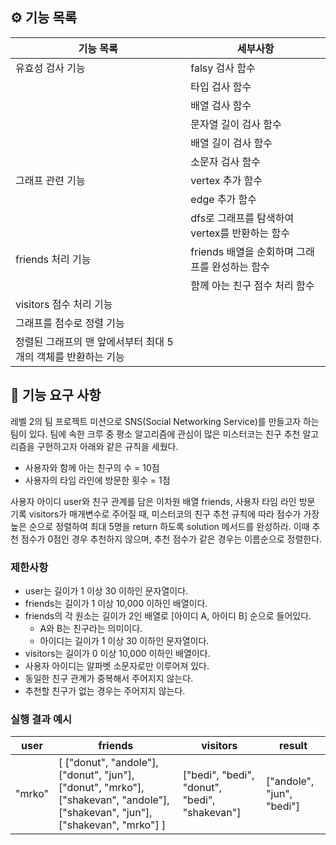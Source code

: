 ## ⚙️ 기능 목록

| 기능 목록 | 세부사항 |
| --- | --- |
| 유효성 검사 기능 | falsy 검사 함수 |
|  | 타입 검사 함수 |
|  | 배열 검사 함수 |
|  | 문자열 길이 검사 함수 |
|  | 배열 길이 검사 함수 |
|  | 소문자 검사 함수 |
| 그래프 관련 기능 | vertex 추가 함수 |
|  | edge 추가 함수 |
|  | dfs로 그래프를 탐색하여 vertex를 반환하는 함수 |
| friends 처리 기능 | friends 배열을 순회하며 그래프를 완성하는 함수 |
|  | 함께 아는 친구 점수 처리 함수 |
| visitors 점수 처리 기능 |  |
| 그래프를 점수로 정렬 기능 |  |
| 정렬된 그래프의 맨 앞에서부터 최대 5개의 객체를 반환하는 기능 |  |

## 🚀 기능 요구 사항

레벨 2의 팀 프로젝트 미션으로 SNS(Social Networking Service)를 만들고자 하는 팀이 있다. 팀에 속한 크루 중 평소 알고리즘에 관심이 많은 미스터코는 친구 추천 알고리즘을 구현하고자 아래와 같은 규칙을 세웠다.

- 사용자와 함께 아는 친구의 수 = 10점
- 사용자의 타임 라인에 방문한 횟수 = 1점

사용자 아이디 user와 친구 관계를 담은 이차원 배열 friends, 사용자 타임 라인 방문 기록 visitors가 매개변수로 주어질 때, 미스터코의 친구 추천 규칙에 따라 점수가 가장 높은 순으로 정렬하여 최대 5명을 return 하도록 solution 메서드를 완성하라. 이때 추천 점수가 0점인 경우 추천하지 않으며, 추천 점수가 같은 경우는 이름순으로 정렬한다.

### 제한사항

- user는 길이가 1 이상 30 이하인 문자열이다.
- friends는 길이가 1 이상 10,000 이하인 배열이다.
- friends의 각 원소는 길이가 2인 배열로 [아이디 A, 아이디 B] 순으로 들어있다.
  - A와 B는 친구라는 의미이다.
  - 아이디는 길이가 1 이상 30 이하인 문자열이다.
- visitors는 길이가 0 이상 10,000 이하인 배열이다.
- 사용자 아이디는 알파벳 소문자로만 이루어져 있다.
- 동일한 친구 관계가 중복해서 주어지지 않는다.
- 추천할 친구가 없는 경우는 주어지지 않는다.

### 실행 결과 예시

| user | friends | visitors | result |
| --- | --- | --- | --- |
| "mrko" | [ ["donut", "andole"], ["donut", "jun"], ["donut", "mrko"], ["shakevan", "andole"], ["shakevan", "jun"], ["shakevan", "mrko"] ] | ["bedi", "bedi", "donut", "bedi", "shakevan"] | ["andole", "jun", "bedi"] |
